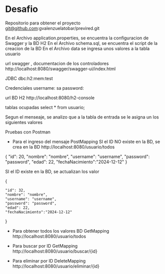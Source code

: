 # Desafio

Repositorio para obtener el proyecto
git@github.com:gvalenzuelatobar/previred.git

En el Archivo application.properties, se encuentra la configuracion de Swagger y la BD H2
En el Archivo schema.sql, se encuentra el script de la creacion de la BD
En el Archivo data se ingresa unos valores a la tabla usuario

url swagger , documentacion de los controladores
http://localhost:8080/swagger/swagger-ui/index.html

JDBC 
dbc:h2:mem:test

Credenciales 
username: sa
password: 

url BD H2
http://localhost:8080/h2-console

tablas ocupadas
select * from usuario;



Segun el menseaje, se analizo que a la tabla  de entrada se le asigna un los siguientes valores 

Pruebas con Postman

- Para el ingreso del mensaje
PostMapping
SI el ID NO existe en la BD, se crea en la BD
http://localhost:8080/usuario/todos

{
    "id": 20,
    "nombre": "nombre",
    "username": "username",
    "password": "password",
    "edad": 22,
    "fechaNacimiento":"2024-12-12"
}

SI el ID  existe en la BD, se actualizan los valor

{
    
    "id": 32,
    "nombre": "nombre",
    "username": "username",
    "password": "password",
    "edad": 22,
    "fechaNacimiento":"2024-12-12"
}
    


- Para obtener todos los valores BD
GetMapping
http://localhost:8080/usuario/todos

- Para buscar por ID
GetMapping
http://localhost:8080/usuario/buscar/{id}


- Para eliminar por ID
DeleteMapping
http://localhost:8080/usuario/eliminar/{id}




